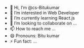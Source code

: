 - 👋 Hi, I’m @cs-Bitukumar
- 👀 I’m interested in Web Developer
- 🌱 I’m currently learning React.js
- 💞️ I’m looking to collaborate on ...
- 📫 How to reach me ...
- 😄 Pronouns: Bitu kumar
- ⚡ Fun fact: ...

<!---
cs-Bitukumar/cs-Bitukumar is a ✨ special ✨ repository because its `README.md` (this file) appears on your GitHub profile.
You can click the Preview link to take a look at your changes.
--->

